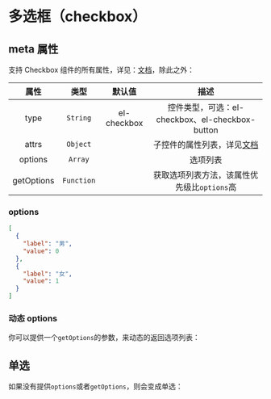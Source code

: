 # 多选框（checkbox）

<vuep  template="#checkbox-example"></vuep>

<script v-pre type="text/x-template" id="checkbox-example">
<template>
  <vue-fa-form label-width="100px"
               :form-items="formItems"
               :get-form-data="getFormData"
               @submit="submit" />
</template>

<script>
export default {
  data() {
    return {
      formItems: [
        {
          label: '喜欢的水果',
          key: 'value',
          type: 'checkbox',
          meta: {
            options: [
              {
                label: '苹果',
                value: 'apple'
              },
              {
                label: '橙子',
                value: 'orange'
              },
              {
                label: '香蕉',
                value: 'banana'
              }
            ]
          },
          rules: [
            {
              required: true,
              trigger: 'change',
              message: '必须选择一个'
            }
          ]
        }
      ],
      getFormData: () => ({
        value: []
      })
    }
  },
  methods: {
    submit(data) {
      console.log(data)
    }
  }
}
</script>
</script>

## meta 属性

支持 Checkbox 组件的所有属性，详见：[文档](https://element.eleme.cn/#/zh-CN/component/checkbox)，除此之外：

|    属性    |    类型    |   默认值    |                                       描述                                        |
| :--------: | :--------: | :---------: | :-------------------------------------------------------------------------------: |
|    type    |  `String`  | el-checkbox |                  控件类型，可选：el-checkbox、el-checkbox-button                  |
|   attrs    |  `Object`  |             | 子控件的属性列表，详见[文档](https://element.eleme.cn/#/zh-CN/component/checkbox) |
|  options   |  `Array`   |             |                                     选项列表                                      |
| getOptions | `Function` |             |                    获取选项列表方法，该属性优先级比`options`高                    |

### options

```json
[
  {
    "label": "男",
    "value": 0
  },
  {
    "label": "女",
    "value": 1
  }
]
```

### 动态 options

你可以提供一个`getOptions`的参数，来动态的返回选项列表：

<vuep  template="#dynamic-checkbox-example"></vuep>

<script v-pre type="text/x-template" id="dynamic-checkbox-example">
<template>
  <vue-fa-form label-width="100px"
               :form-items="formItems"
               :get-form-data="getFormData"
               @submit="submit" />
</template>


<script>
export default {
  data() {
    return {
      formItems: [
        {
          label: '喜欢的水果',
          key: 'value',
          type: 'checkbox',
          meta: {
            getOptions() {
              return [
                {
                  label: '苹果',
                  value: 'apple'
                },
                {
                  label: '橙子',
                  value: 'orange'
                },
                {
                  label: '香蕉',
                  value: 'banana'
                }
              ]
            }
          },
          rules: [
            {
              required: true,
              trigger: 'change',
              message: '必须选择一个'
            }
          ]
        }
      ],
      getFormData: () => ({
        value: []
      })
    }
  },
  methods: {
    submit(data) {
      console.log(data)
    }
  }
}
</script>
</script>

## 单选

如果没有提供`options`或者`getOptions`，则会变成单选：
<vuep  template="#switch-checkbox-example"></vuep>

<script v-pre type="text/x-template" id="switch-checkbox-example">
<template>
  <vue-fa-form label-width="100px"
               :form-items="formItems"
               :get-form-data="getFormData"
               @submit="submit" />
</template>


<script>
export default {
  data() {
    return {
      formItems: [
        {
          label: '单选',
          key: 'value',
          type: 'checkbox'
        }
      ],
      getFormData: () => ({
        value: false
      })
    }
  },
  methods: {
    submit(data) {
      console.log(data)
    }
  }
}
</script>
</script>
